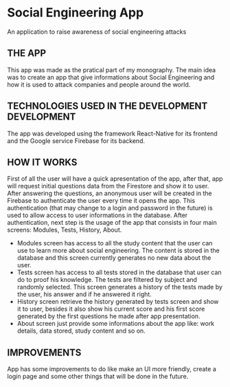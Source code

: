 # Social Engineering App
An application to raise awareness of social engineering attacks


## THE APP

This app was made as the pratical part of my monography. The main idea was to create an app that give informations about Social Engineering and how it is used to attack
companies and people around the world. 


## TECHNOLOGIES USED IN THE DEVELOPMENT DEVELOPMENT


The app was developed using the framework React-Native for its frontend and the Google service Firebase for its backend. 

## HOW IT WORKS

First of all the user will have a quick apresentation of the app, after that, app will request initial questions data from the Firestore and show it to user. After
answering the questions, an anonymous user will be created in the Firebase to authenticate the user every time it opens the app. This authentication (that may change to a 
login and password in the future) is used to allow access to user informations in the database.
After authentication, next step is the usage of the app that consists in four main screens: Modules, Tests, History, About. 
 - Modules screen has access to all the study content that the user can use to learn more about social engineering. The content is stored in the database and this screen 
 currently generates no new data about the user.
 - Tests screen has access to all tests stored in the database that user can do to proof his knowledge. The tests are filtered by subject and randomly selected. This
 screen generates a history of the tests made by the user, his answer and if he answered it right.
 - History screen retrieve the history generated by tests screen and show it to user, besides it also show his current score and his first score generated by the first
 questions he made after app presentation.
 - About screen just provide some informations about the app like: work details, data stored, study content and so on.
 
 ## IMPROVEMENTS
 
 App has some improvements to do like make an UI more friendly, create a login page and some other things that will be done in the future.
